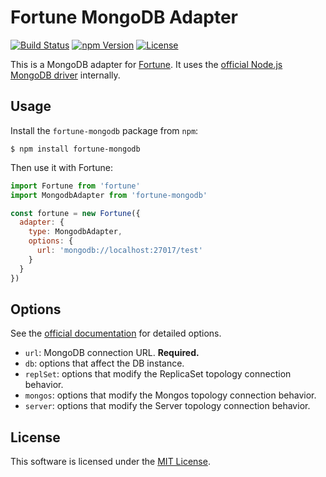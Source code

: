 # Fortune MongoDB Adapter

[![Build Status](https://img.shields.io/travis/daliwali/fortune-mongodb/master.svg?style=flat-square)](https://travis-ci.org/daliwali/fortune-mongodb)
[![npm Version](https://img.shields.io/npm/v/fortune-mongodb.svg?style=flat-square)](https://www.npmjs.com/package/fortune-mongodb)
[![License](https://img.shields.io/npm/l/fortune-mongodb.svg?style=flat-square)](https://raw.githubusercontent.com/daliwali/fortune-mongodb/master/LICENSE)

This is a MongoDB adapter for [Fortune](http://fortunejs.com). It uses the [official Node.js MongoDB driver](http://mongodb.github.io/node-mongodb-native/2.0/) internally.


## Usage

Install the `fortune-mongodb` package from `npm`:

```
$ npm install fortune-mongodb
```

Then use it with Fortune:

```js
import Fortune from 'fortune'
import MongodbAdapter from 'fortune-mongodb'

const fortune = new Fortune({
  adapter: {
    type: MongodbAdapter,
    options: {
      url: 'mongodb://localhost:27017/test'
    }
  }
})
```


## Options

See the [official documentation](http://mongodb.github.io/node-mongodb-native/2.0/tutorials/connecting/) for detailed options.

- `url`: MongoDB connection URL. **Required.**
- `db`: options that affect the DB instance.
- `replSet`: options that modify the ReplicaSet topology connection behavior.
- `mongos`: options that modify the Mongos topology connection behavior.
- `server`: options that modify the Server topology connection behavior.


## License

This software is licensed under the [MIT License](//github.com/daliwali/fortune-mongodb/blob/master/LICENSE).
